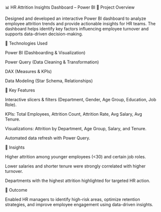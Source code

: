 

📊 HR Attrition Insights Dashboard – Power BI
🔹 Project Overview

Designed and developed an interactive Power BI dashboard to analyze employee attrition trends and provide actionable insights for HR teams. The dashboard helps identify key factors influencing employee turnover and supports data-driven decision-making.

🔹 Technologies Used

Power BI (Dashboarding & Visualization)

Power Query (Data Cleaning & Transformation)

DAX (Measures & KPIs)

Data Modeling (Star Schema, Relationships)

🔹 Key Features

Interactive slicers & filters (Department, Gender, Age Group, Education, Job Role).

KPIs: Total Employees, Attrition Count, Attrition Rate, Avg Salary, Avg Tenure.

Visualizations: Attrition by Department, Age Group, Salary, and Tenure.

Automated data refresh with Power Query.

🔹 Insights

Higher attrition among younger employees (<30) and certain job roles.

Lower salaries and shorter tenure were strongly correlated with higher turnover.

Departments with the highest attrition highlighted for targeted HR action.

🔹 Outcome

Enabled HR managers to identify high-risk areas, optimize retention strategies, and improve employee engagement using data-driven insights.
